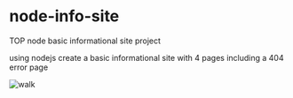 # node-info-site
TOP node basic informational site project

using nodejs 
create a basic informational site 
with 4 pages 
including a 404 error page

![walk](https://github.com/MK-DlR/node-info-site/blob/main/walk.gif)
